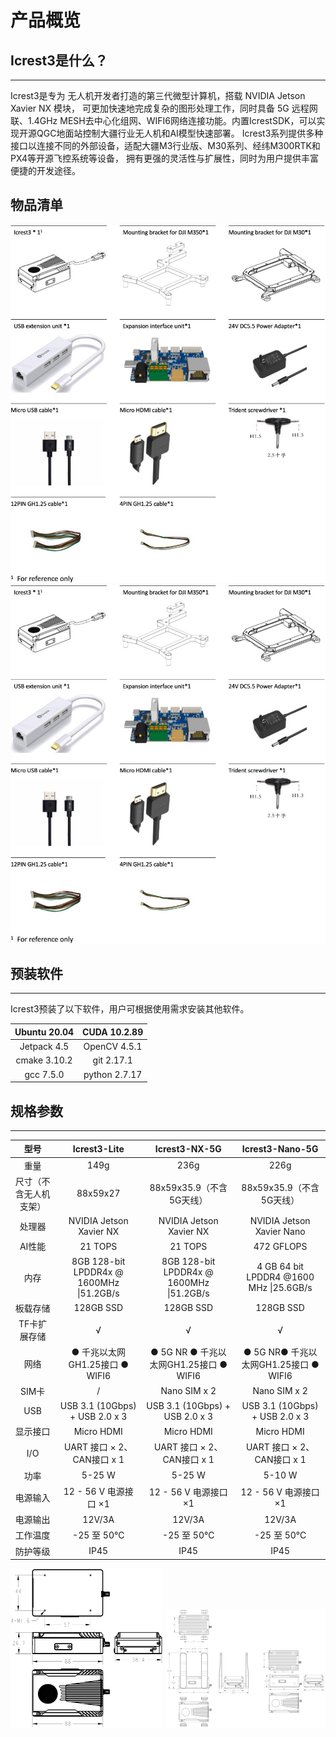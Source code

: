 # 产品概览

## Icrest3是什么？

---

Icrest3是专为 无人机开发者打造的第三代微型计算机，搭载 NVIDIA Jetson Xavier NX 模块，
可更加快速地完成复杂的图形处理工作，同时具备 5G 远程网联、1.4GHz MESH去中心化组网、WIFI6网络连接功能。内置IcrestSDK，可以实现开源QGC地面站控制大疆行业无人机和AI模型快速部署。 Icrest3系列提供多种接口以连接不同的外部设备，适配大疆M3行业版、M30系列、经纬M300RTK和PX4等开源飞控系统等设备，
拥有更强的灵活性与扩展性，同时为用户提供丰富便捷的开发途径。



## 物品清单
![inbox](images/inbox.jpg)
![inbox](images/inbox.jpg)


## 预装软件

------

Icrest3预装了以下软件，用户可根据使用需求安装其他软件。

| Ubuntu 20.04 | CUDA 10.2.89  |
| :----------: | :-----------: |
| Jetpack 4.5  | OpenCV 4.5.1  |
| cmake 3.10.2 |  git 2.17.1   |
|  gcc 7.5.0   | python 2.7.17 |

## 规格参数

---

|          型号          |             **Icrest3-Lite**             |            **Icrest3-NX-5G**             |           **Icrest3-Nano-5G**           |
| :--------------------: | :--------------------------------------: | :--------------------------------------: | :-------------------------------------: |
|          重量          |                   149g                   |                   236g                   |                  226g                   |
| 尺寸（不含无人机支架） |                 88x59x27                 |         88x59x35.9（不含5G天线）         |        88x59x35.9（不含5G天线）         |
|         处理器         |         NVIDIA Jetson Xavier NX          |         NVIDIA Jetson Xavier NX          |        NVIDIA Jetson Xavier Nano        |
|         AI性能         |                 21 TOPS                  |                 21 TOPS                  |               472 GFLOPS                |
|          内存          | 8GB 128-bit LPDDR4x @ 1600MHz \|51.2GB/s | 8GB 128-bit LPDDR4x @ 1600MHz \|51.2GB/s | 4 GB 64 bit LPDDR4 @1600 MHz \|25.6GB/s |
|        板载存储        |                128GB SSD                 |                128GB SSD                 |                128GB SSD                |
|      TF卡扩展存储      |                    √                     |                    √                     |                    √                    |
|          网络          |     ● 千兆以太网GH1.25接口  ● WIFI6      | ● 5G NR ● 千兆以太网GH1.25接口  ● WIFI6  | ● 5G NR● 千兆以太网GH1.25接口  ● WIFI6  |
|         SIM卡          |                    /                     |               Nano SIM x 2               |              Nano SIM x 2               |
|          USB           |      USB 3.1 (10Gbps) + USB 2.0 x 3      |      USB 3.1 (10Gbps) + USB 2.0 x 3      |     USB 3.1 (10Gbps) + USB 2.0 x 3      |
|        显示接口        |                Micro HDMI                |                Micro HDMI                |               Micro HDMI                |
|          I/O           |        UART 接口 × 2、CAN接口 x 1        |        UART 接口 × 2、CAN接口 x 1        |       UART 接口 × 2、CAN接口 x 1        |
|          功率          |                  5-25 W                  |                  5-25 W                  |                 5-10 W                  |
|        电源输入        |          12 - 56 V 电源接口 ×1           |          12 - 56 V 电源接口 ×1           |          12 - 56 V 电源接口 ×1          |
|        电源输出        |                  12V/3A                  |                  12V/3A                  |                 12V/3A                  |
|        工作温度        |                -25 至 50℃                |                -25 至 50℃                |               -25 至 50℃                |
|        防护等级        |                   IP45                   |                   IP45                   |                  IP45                   |

<img src="images/Icrest3-Lite%20size.jpg" alt="Icrest3-Lite size" style="zoom: 25%;" />

<img src="images/Icrest5-5G%20size.jpg" alt="Icrest5-5G size" style="zoom: 25%;" />

